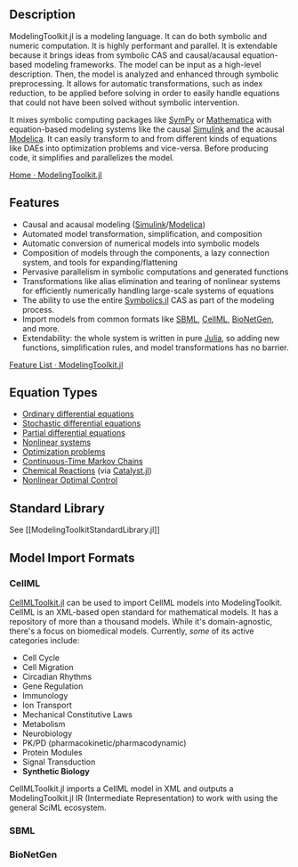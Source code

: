 
## Description

ModelingToolkit.jl is a modeling language. It can do both symbolic and numeric computation. It is highly performant and parallel. It is extendable because it brings ideas from symbolic CAS and causal/acausal equation-based modeling frameworks. The model can be input as a high-level description. Then, the model is analyzed and enhanced through symbolic preprocessing. It allows for automatic transformations, such as index reduction, to be applied before solving in order to easily handle equations that could not have been solved without symbolic intervention.

It mixes symbolic computing packages like [SymPy](https://www.sympy.org/en/index.html) or [Mathematica](https://www.wolfram.com/mathematica/) with equation-based modeling systems like the causal [Simulink](https://www.mathworks.com/products/simulink.html) and the acausal [Modelica](https://modelica.org/modelicalanguage.html). It can easily transform to and from different kinds of equations like DAEs into optimization problems and vice-versa. Before producing code, it simplifies and parallelizes the model.

[Home · ModelingToolkit.jl](https://docs.sciml.ai/ModelingToolkit/dev/)

## Features

- Causal and acausal modeling ([Simulink](https://www.mathworks.com/products/simulink.html)/[Modelica](https://modelica.org/modelicalanguage.html)) 
- Automated model transformation, simplification, and composition
- Automatic conversion of numerical models into symbolic models
- Composition of models through the components, a lazy connection system, and tools for expanding/flattening
- Pervasive parallelism in symbolic computations and generated functions
- Transformations like alias elimination and tearing of nonlinear systems for efficiently numerically handling large-scale systems of equations
- The ability to use the entire [Symbolics.jl](https://github.com/JuliaSymbolics/Symbolics.jl) CAS as part of the modeling process.
- Import models from common formats like [SBML](https://sbml.org/), [CellML](https://www.cellml.org/), [BioNetGen](https://bionetgen.org/), and more.
- Extendability: the whole system is written in pure [Julia](https://julialang.org/), so adding new functions, simplification rules, and model transformations has no barrier.

[Feature List · ModelingToolkit.jl](https://docs.sciml.ai/ModelingToolkit/dev/#Feature-List)

## Equation Types

- [Ordinary differential equations](https://www.wikiwand.com/en/Ordinary_differential_equation)
- [Stochastic differential equations](https://www.wikiwand.com/en/Stochastic_differential_equation)
- [Partial differential equations](https://www.wikiwand.com/en/Partial_differential_equation)
- [Nonlinear systems](https://www.wikiwand.com/en/Nonlinear_system)
- [Optimization problems](https://www.wikiwand.com/en/Optimization_problem)
- [Continuous-Time Markov Chains](https://www.wikiwand.com/en/Continuous-time_Markov_chain)
- [Chemical Reactions](https://www.wikiwand.com/en/Chemical_reaction_network_theory) (via [Catalyst.jl](https://docs.sciml.ai/Catalyst/stable/))
- [Nonlinear Optimal Control](https://www.wikiwand.com/en/Optimal_control)

## Standard Library

See [[ModelingToolkitStandardLibrary.jl]]

## Model Import Formats

### CellML

[CellMLToolkit.jl](https://docs.sciml.ai/CellMLToolkit/stable/) can be used to import CellML models into ModelingToolkit. CellML is an XML-based open standard for mathematical models. It has a repository of more than a thousand models. While it's domain-agnostic, there's a focus on biomedical models. Currently, *some* of its active categories include:
- Cell Cycle
- Cell Migration
- Circadian Rhythms
- Gene Regulation
- Immunology
- Ion Transport
- Mechanical Constitutive Laws
- Metabolism
- Neurobiology
- PK/PD (pharmacokinetic/pharmacodynamic)
- Protein Modules
- Signal Transduction
- **Synthetic Biology**

CellMLToolkit.jl imports a CellML model in XML and outputs a ModelingToolkit.jl IR (Intermediate Representation) to work with using the general SciML ecosystem. 

### SBML

### BioNetGen
